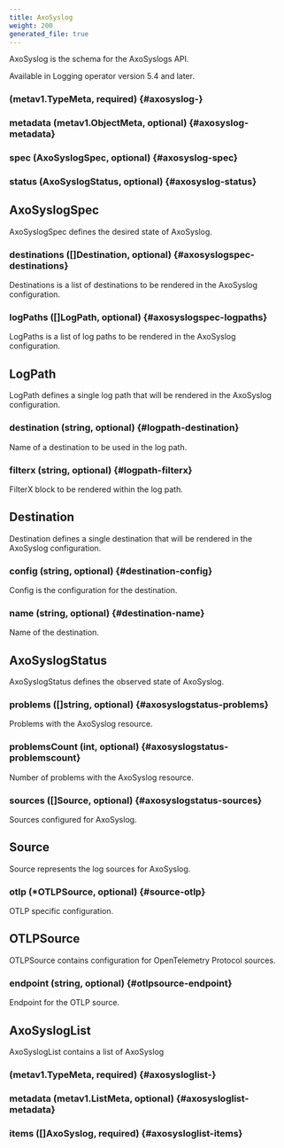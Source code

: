 ```yaml
---
title: AxoSyslog
weight: 200
generated_file: true
---
```


AxoSyslog is the schema for the AxoSyslogs API.

Available in Logging operator version 5.4 and later.

###  (metav1.TypeMeta, required) {#axosyslog-}


### metadata (metav1.ObjectMeta, optional) {#axosyslog-metadata}


### spec (AxoSyslogSpec, optional) {#axosyslog-spec}


### status (AxoSyslogStatus, optional) {#axosyslog-status}



## AxoSyslogSpec

AxoSyslogSpec defines the desired state of AxoSyslog.

### destinations ([]Destination, optional) {#axosyslogspec-destinations}

Destinations is a list of destinations to be rendered in the AxoSyslog configuration. 


### logPaths ([]LogPath, optional) {#axosyslogspec-logpaths}

LogPaths is a list of log paths to be rendered in the AxoSyslog configuration. 



## LogPath

LogPath defines a single log path that will be rendered in the AxoSyslog configuration.

### destination (string, optional) {#logpath-destination}

Name of a destination to be used in the log path. 


### filterx (string, optional) {#logpath-filterx}

FilterX block to be rendered within the log path. 



## Destination

Destination defines a single destination that will be rendered in the AxoSyslog configuration.

### config (string, optional) {#destination-config}

Config is the configuration for the destination. 


### name (string, optional) {#destination-name}

Name of the destination. 



## AxoSyslogStatus

AxoSyslogStatus defines the observed state of AxoSyslog.

### problems ([]string, optional) {#axosyslogstatus-problems}

Problems with the AxoSyslog resource. 


### problemsCount (int, optional) {#axosyslogstatus-problemscount}

Number of problems with the AxoSyslog resource. 


### sources ([]Source, optional) {#axosyslogstatus-sources}

Sources configured for AxoSyslog. 



## Source

Source represents the log sources for AxoSyslog.

### otlp (*OTLPSource, optional) {#source-otlp}

OTLP specific configuration. 



## OTLPSource

OTLPSource contains configuration for OpenTelemetry Protocol sources.

### endpoint (string, optional) {#otlpsource-endpoint}

Endpoint for the OTLP source. 



## AxoSyslogList

AxoSyslogList contains a list of AxoSyslog

###  (metav1.TypeMeta, required) {#axosysloglist-}


### metadata (metav1.ListMeta, optional) {#axosysloglist-metadata}


### items ([]AxoSyslog, required) {#axosysloglist-items}



